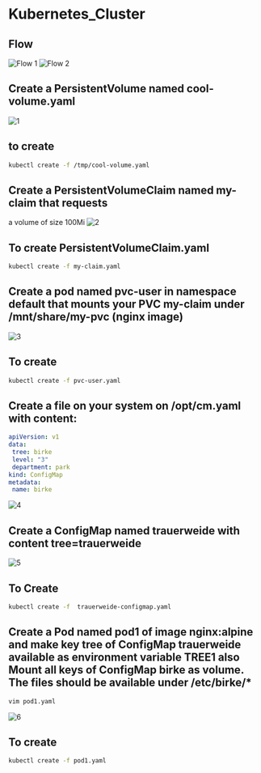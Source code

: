 # Kubernetes_Cluster

## Flow 
![Flow 1](https://user-images.githubusercontent.com/128603198/234753534-2005703a-4dd8-4658-9f82-9e02be8f5c44.png)
![Flow 2](https://user-images.githubusercontent.com/128603198/234753535-4320c1a2-6cdf-4ee7-ae61-63be14a5fa5e.png)

## Create a PersistentVolume named cool-volume.yaml
![1](https://user-images.githubusercontent.com/128603198/234753724-2c4bf415-a1df-442d-b381-e2c4dd3c3e31.png)

## to create
``` bash
kubectl create -f /tmp/cool-volume.yaml
```

## Create a PersistentVolumeClaim named my-claim that requests 
a volume of size 100Mi
![2](https://user-images.githubusercontent.com/128603198/234753971-258e9482-9eea-4496-80b8-c51b8e953b76.png)

## To create PersistentVolumeClaim.yaml

``` bash
kubectl create -f my-claim.yaml
```


## Create a pod named pvc-user in namespace default that  mounts your PVC my-claim under /mnt/share/my-pvc (nginx image)
      
    
![3](https://user-images.githubusercontent.com/128603198/234754211-b5da4818-a730-435a-8646-ac5ca32f775f.png)

## To create 

``` bash
kubectl create -f pvc-user.yaml
```

## Create a file on your system on /opt/cm.yaml with content:

``` yaml
apiVersion: v1
data:
 tree: birke
 level: "3"
 department: park
kind: ConfigMap
metadata:
 name: birke
 ```
 ![4](https://user-images.githubusercontent.com/128603198/234754448-614c2238-f399-4bbc-8d52-1432991cbde6.png)


## Create a ConfigMap named trauerweide with content  tree=trauerweide

![5](https://user-images.githubusercontent.com/128603198/234754570-b480d51e-33b5-4be1-9e3d-2775f703cef8.png)

## To Create 
``` bash
kubectl create -f  trauerweide-configmap.yaml
```
 
## Create a Pod named pod1 of image nginx:alpine and make key  tree of ConfigMap trauerweide available as environment variable TREE1 also Mount all keys of ConfigMap birke as   volume. The files should be available under /etc/birke/* 
      
        
 
 ``` bash
 vim pod1.yaml
 
 ```
![6](https://user-images.githubusercontent.com/128603198/234754999-2e99a43c-dca5-4384-9a9b-974653d6d0c3.png)

## To create 
 ``` bash
 kubectl create -f pod1.yaml
 ```
    
    
